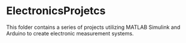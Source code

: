 # ElectronicsProjetcs
This folder contains a series of projects utilizing MATLAB Simulink and Arduino to create electronic measurement systems.
